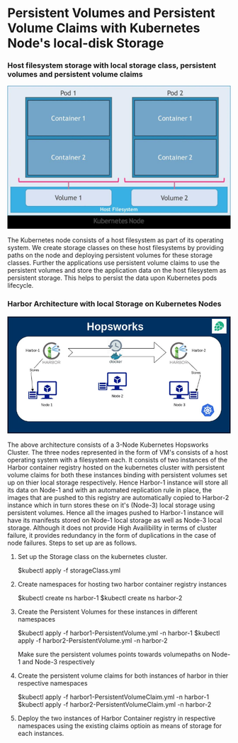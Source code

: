# Persistent Volumes and Persistent Volume Claims with Kubernetes Node's local-disk Storage

### Host filesystem storage with local storage class, persistent volumes and persistent volume claims

![Node Storage with Kubernetes](PV.jpg)


The Kubernetes node consists of a host filesystem as part of its operating system.
We create storage classes on these host filesystems by providing paths on the node
and deploying persistent volumes for these storage classes.
Further the applications use persistent volume claims to use the persistent volumes 
and store the application data on the host filesystem as persistent storage. This 
helps to persist the data upon Kubernetes pods lifecycle. 


### Harbor Architecture with local Storage on Kubernetes Nodes


![Harbor Architecture - Kubernetes Node Storage](Architecture-local.jpg)



 The above architecture consists of a 3-Node Kubernetes Hopsworks Cluster. 
 The three nodes represented in the form of VM's consists of a host operating system with
 a filesystem each. It consists of two instances of the Harbor container registry hosted 
 on the kubernetes cluster with persistent volume claims for both these instances binding
 with persistent volumes set up on thier local storage respectively. 
 Hence Harbor-1 instance will store all its data on Node-1 and with an automated replication
 rule in place, the images that are pushed to this registry are automatically copied to Harbor-2 
 instance which in turn stores these on it's (Node-3) local storage using persistent volumes. 
 Hence all the images pushed to Harbor-1 instance will have its manifests stored on Node-1 
 local storage as well as Node-3 local storage. 
 Although it does not provide High Availibility in terms of cluster failure, it provides 
 redundancy in the form of duplications in the case of node failures. 
 Steps to set up are as follows.
 
 
 1) Set up the Storage class on the kubernetes cluster.
    
    $kubectl apply -f storageClass.yml
    
 2) Create namespaces for hosting two harbor container registry instances 
    
    $kubectl create ns harbor-1 
    $kubectl create ns harbor-2
    
 3) Create the Persistent Volumes for these instances in different namespaces
    
    $kubectl apply -f harbor1-PersistentVolume.yml -n harbor-1
    $kubectl apply -f harbor2-PersistentVolume.yml -n harbor-2
    
    Make sure the persistent volumes points towards volumepaths on Node-1 and 
    Node-3 respectively
    
 4) Create the persistent volume claims for both instances of harbor in thier 
    respective namespaces
    
    $kubectl apply -f harbor1-PersistentVolumeClaim.yml -n harbor-1
    $kubectl apply -f harbor2-PersistentVolumeClaim.yml -n harbor-2
    
 5) Deploy the two instances of Harbor Container registry in respective namespaces
    using the existing claims optioin as means of storage for each instances.
